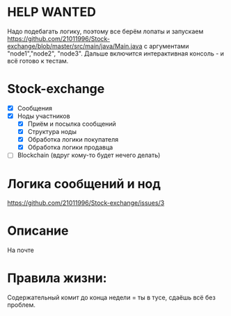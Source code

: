 # HELP WANTED
Надо подебагать логику, поэтому все берём лопаты и запускаем https://github.com/21011996/Stock-exchange/blob/master/src/main/java/Main.java с аргументами "node1","node2", "node3". Дальше включится интерактивная консоль - и всё готово к тестам.

# Stock-exchange
- [x] Сообщения
- [X] Ноды участников
    - [X] Приём и посылка сообщений
    - [X] Структура ноды
    - [X] Обработка логики покупателя
    - [X] Обработка логики продавца
- [ ] Blockchain (вдруг кому-то будет нечего делать)
    
# Логика сообщений и нод
https://github.com/21011996/Stock-exchange/issues/3
    
# Описание    
На почте

# Правила жизни:
Содержательный комит до конца недели = ты в тусе, сдаёшь всё без проблем.
